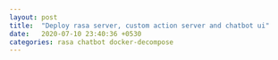 ```yaml
---
layout: post
title:  "Deploy rasa server, custom action server and chatbot ui"
date:   2020-07-10 23:40:36 +0530
categories: rasa chatbot docker-decompose
---
```

